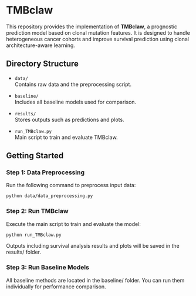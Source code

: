 # TMBclaw

This repository provides the implementation of **TMBclaw**, a prognostic prediction model based on clonal mutation features. It is designed to handle heterogeneous cancer cohorts and improve survival prediction using clonal architecture-aware learning.

## Directory Structure

- `data/`  
  Contains raw data and the preprocessing script.
  
- `baseline/`  
  Includes all baseline models used for comparison.

- `results/`  
  Stores outputs such as predictions and plots.

- `run_TMBclaw.py`  
  Main script to train and evaluate TMBclaw.

## Getting Started

### Step 1: Data Preprocessing

Run the following command to preprocess input data:

```bash
python data/data_preprocessing.py
```

### Step 2: Run TMBclaw

Execute the main script to train and evaluate the model:

```bash
python run_TMBclaw.py
```

Outputs including survival analysis results and plots will be saved in the results/ folder.

### Step 3: Run Baseline Models

All baseline methods are located in the baseline/ folder. You can run them individually for performance comparison.
